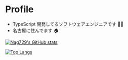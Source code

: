 # Profile

- TypeScript 開発してるソフトウェアエンジニアです 👨‍💻
- 名古屋に住んでます 🏠

[![Nag729's GitHub stats](https://nag729-github-readme-stats.vercel.app/api?username=Nag729&hide=contribs&count_private=true&show_icons=true&theme=vue-dark)](https://github.com/anuraghazra/github-readme-stats)

[![Top Langs](https://nag729-github-readme-stats.vercel.app/api/top-langs/?username=Nag729&theme=vue-dark)](https://github.com/anuraghazra/github-readme-stats)
